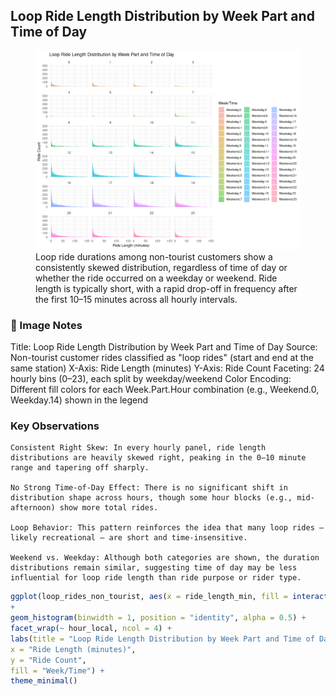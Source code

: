 ## Loop Ride Length Distribution by Week Part and Time of Day

<figure class="float-right">
  <a href="../Non-Tourist_Customer_Loop_Ride_Length_Distribution.png" target="_blank" title="Select image to open full sized chart">
  <img src="../Non-Tourist_Customer_Loop_Ride_Length_Distribution.png" alt="Grid of histograms showing the distribution of loop ride durations for non-tourist customers, broken down by hour of day and by weekday versus weekend. Each subplot shows that most rides are under 15 minutes, with little variation in shape across time intervals.">
  </a>
  <figcaption>
  Loop ride durations among non-tourist customers show a consistently skewed distribution, regardless of time of day or whether the ride occurred on a weekday or weekend. Ride length is typically short, with a rapid drop-off in frequency after the first 10–15 minutes across all hourly intervals.
  </figcaption>
</figure>




### 📝 Image Notes

Title: Loop Ride Length Distribution by Week Part and Time of Day
Source: Non-tourist customer rides classified as "loop rides" (start and end at the same station)
X-Axis: Ride Length (minutes)
Y-Axis: Ride Count
Faceting: 24 hourly bins (0–23), each split by weekday/weekend
Color Encoding: Different fill colors for each Week.Part.Hour combination (e.g., Weekend.0, Weekday.14) shown in the legend

### Key Observations

    Consistent Right Skew: In every hourly panel, ride length distributions are heavily skewed right, peaking in the 0–10 minute range and tapering off sharply.

    No Strong Time-of-Day Effect: There is no significant shift in distribution shape across hours, though some hour blocks (e.g., mid-afternoon) show more total rides.

    Loop Behavior: This pattern reinforces the idea that many loop rides — likely recreational — are short and time-insensitive.

    Weekend vs. Weekday: Although both categories are shown, the duration distributions remain similar, suggesting time of day may be less influential for loop ride length than ride purpose or rider type.



```R
ggplot(loop_rides_non_tourist, aes(x = ride_length_min, fill = interaction(week_part, hour_local))) 
+
geom_histogram(binwidth = 1, position = "identity", alpha = 0.5) +
facet_wrap(~ hour_local, ncol = 4) +
labs(title = "Loop Ride Length Distribution by Week Part and Time of Day",
x = "Ride Length (minutes)",
y = "Ride Count",
fill = "Week/Time") +
theme_minimal()
```

